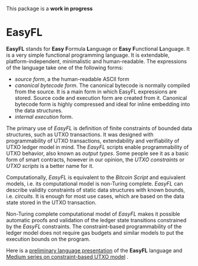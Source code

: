 This package is a **work in progress**

# EasyFL
**EasyFL** stands for **Easy** **F**ormula **L**anguage or **Easy** **F**unctional **L**anguage. 
It is a very simple functional programming language. It is extendable, platform-independent, minimalistic and human-readable. 
The expressions of the language take one of the following forms:
* _source form_, a the human-readable ASCII form
* _canonical bytecode form_. The canonical bytecode is normally compiled from the source. It is a main form in which EasyFL expressions are
stored. Source code and execution form are created from it. Canonical bytecode form is highly compressed and ideal for inline 
embedding into the data structures. 
* _internal execution_ form.

The primary use of *EasyFL* is definition of finite constraints of bounded data structures, such as UTXO transactions. 
It was designed with programmability of UTXO transactions, extendability and verifiability of UTXO ledger model in mind. 
The _EasyFL_ scripts enable programmability of UTXO behavior, also known as _output types_. Some people see it as a basic 
form of smart contracts, however in our opinion, the _UTXO constraints_ or _UTXO scripts_ is a better name for it. 

Computationally, _EasyFL_ is equivalent to the _Bitcoin Script_ and equivalent models, i.e. its computational model is 
non-Turing complete. _EasyFL_ can describe validity constraints of static data structures with known bounds, i.e. _circuits_. It is enough for 
most use cases, which are based on the data state stored in the UTXO transaction. 

Non-Turing complete computational model of *EasyFL* makes it possible automatic proofs and validation of the ledger state transitions constrained by the _EasyFL_ constraints.
The constraint-based programmability of the ledger model does not require gas budgets and similar models to put the execution bounds on the program.

Here is a [preliminary language presentation](https://hackmd.io/@Evaldas/S14WHOKMi) of the **EasyFL** language and [Medium series on constraint-based UTXO model](https://medium.com/@lunfardo/a-constraint-based-utxo-model-1-4-a61df1b0c724) .  